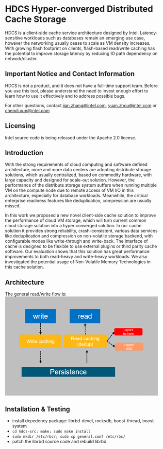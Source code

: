 # HDCS Hyper-converged Distributed Cache Storage

HDCS is a client-side cache service architecture designed by Intel. Latency-sensitive workloads such as databases remain an emerging use case, however the networking usually cease to scale as VM density increases. With growing flash footprint on clients, flash-based read/write caching has the potential to improve storage latency by reducing IO path dependency on network/cluster. 

## Important Notice and Contact Information

HDCS is not a product, and it does not have a full-time support team. Before you use this tool, please understand the need to invest enough effort to learn how to use it effectively and to address possible bugs.

For other questions, contact jian.zhang@intel.com, yuan.zhou@intel.com or chendi.xue@intel.com

## Licensing

Intel source code is being released under the Apache 2.0 license.

## Introduction

With the strong requirements of cloud computing and software defined architecture, more and more data centers are adopting distribute storage solutions, which usually centralized, based on commodity hardware, with large capacity and designed for scale-out solution. However, the performance of the distribute storage system suffers when running multiple VM on the compute node due to remote access of VM I/O in this architecture, especially for database workloads.  Meanwhile, the critical enterprise readiness features like deduplication, compression are usually missed.

In this work we proposed a new novel client-side cache solution to improve the performance of cloud VM storage, which will turn current common cloud storage solution into a hyper converged solution. In our cache solution it provides strong reliability, crash-consistent, various data services like deduplication and compression on non-volatile storage backend, with configurable modes like write-through and write-back. The interface of cache is designed to be flexible to use external plugins or third parity cache software. Our evaluation shows that this solution has great performance improvements to both read-heavy and write-heavy workloads. We also investigated the potential usage of Non-Volatile Memory Technologies in this cache solution.

## Architecture

The general read/write flow is:
![Image of Arch](doc/hyperstash_arch2.png)

## Installation & Testing

 - install depedency package: librbd-devel, rocksdb, boost-thread, boost-system
 - `cd hdcs-src; make; sudo make install`
 - `sudo mkdir /etc/rbc/; sudo cp general.conf /etc/rbc/`
 - patch the librbd source code and rebuild librbd

